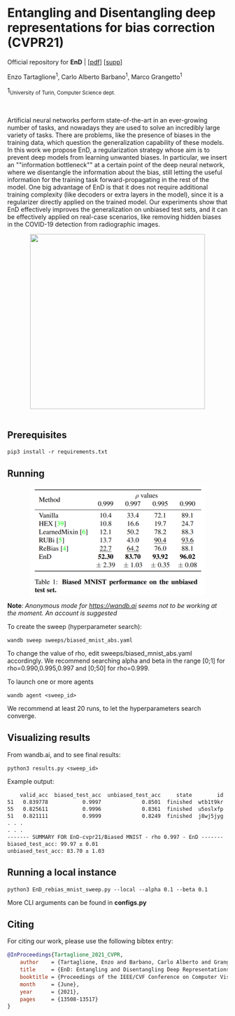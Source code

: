 # Entangling and Disentangling deep representations for bias correction (CVPR21)

<!--[![arXiv](https://img.shields.io/badge/arXiv-2103.02023-b31b1b.svg)](https://arxiv.org/abs/2103.02023)-->

Official repository for **EnD** | [[pdf](https://openaccess.thecvf.com/content/CVPR2021/papers/Tartaglione_EnD_Entangling_and_Disentangling_Deep_Representations_for_Bias_Correction_CVPR_2021_paper.pdf)] [[supp](https://openaccess.thecvf.com/content/CVPR2021/supplemental/Tartaglione_EnD_Entangling_and_CVPR_2021_supplemental.pdf)]

Enzo Tartaglione<sup>1</sup>, Carlo Alberto Barbano<sup>1</sup>, Marco Grangetto<sup>1</sup>

1<sub>University of Turin, Computer Science dept.</sub>
<br/><br/><br/>

<p>
Artificial neural networks perform state-of-the-art in an ever-growing number of tasks, and nowadays they are used to solve an incredibly large variety of tasks. There are problems, like the presence of biases in the training data, which question the generalization capability of these models. In this work we propose EnD, a regularization strategy whose aim is to prevent deep models from learning unwanted biases. In particular, we insert an ""information bottleneck"" at a certain point of the deep neural network, where we disentangle the information about the bias, still letting the useful information for the training task forward-propagating in the rest of the model. One big advantage of EnD is that it does not require additional training complexity (like decoders or extra layers in the model), since it is a regularizer directly applied on the trained model. Our experiments show that EnD effectively improves the generalization on unbiased test sets, and it can be effectively applied on real-case scenarios, like removing hidden biases in the COVID-19 detection from radiographic images.
</p>

<center>
<img src="assets/animation.gif" align="center" width=400 height=400/>
</center>
<br/>

## Prerequisites

```
pip3 install -r requirements.txt
```

## Running

<center>
<img src="assets/table1.png" align="center" style="margin: auto" width=400/>
</center>

**Note**: *Anonymous mode for https://wandb.ai seems not to be working at the moment. An account is suggested*

To create the sweep (hyperparameter search):

```
wandb sweep sweeps/biased_mnist_abs.yaml
```

To change the value of rho, edit sweeps/biased_mnist_abs.yaml accordingly.
We recommend searching alpha and beta in the range [0;1] for rho=0.990,0.995,0.997 and
[0;50] for rho=0.999.

To launch one or more agents

```
wandb agent <sweep_id>
```

We recommend at least 20 runs, to let the hyperparameters search converge.

## Visualizing results

From wandb.ai, and to see final results:

```
python3 results.py <sweep_id>
```

Example output:

```
    valid_acc  biased_test_acc  unbiased_test_acc     state        id
51   0.839778           0.9997             0.8501  finished  wtb1t9kr
55   0.825611           0.9996             0.8361  finished  u5oslxfp
51   0.821111           0.9999             0.8249  finished  j8wj5jyg
. . .
. . .
------- SUMMARY FOR EnD-cvpr21/Biased MNIST - rho 0.997 - EnD -------
biased_test_acc: 99.97 ± 0.01
unbiased_test_acc: 83.70 ± 1.03

```

## Running a local instance

```
python3 EnD_rebias_mnist_sweep.py --local --alpha 0.1 --beta 0.1
```

More CLI arguments can be found in **configs.py**

## Citing

For citing our work, please use the following bibtex entry:

```bibtex
@InProceedings{Tartaglione_2021_CVPR,
    author    = {Tartaglione, Enzo and Barbano, Carlo Alberto and Grangetto, Marco},
    title     = {EnD: Entangling and Disentangling Deep Representations for Bias Correction},
    booktitle = {Proceedings of the IEEE/CVF Conference on Computer Vision and Pattern Recognition (CVPR)},
    month     = {June},
    year      = {2021},
    pages     = {13508-13517}
}
```

